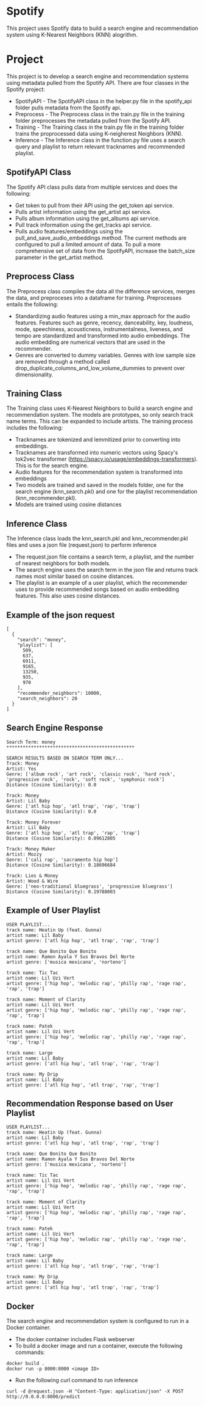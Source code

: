 # Spotify
This project uses Spotify data to build a search engine and recommendation system using K-Nearest Neighbors (KNN) alogrithm. 

# Project
This project is to develop a search engine and recommendation systems using metadata pulled from the Spotify API.  There are four classes in the Spotify project: 

* SpotifyAPI - The SpotifyAPI class in the helper.py file in the spotify_api folder pulls metadata from the Spotify api.  
* Preprocess - The Preprocess class in the train.py file in the training folder preprocesses the metadata pulled from the Spotify API.  
* Training - The Training class in the train.py file in the training folder trains the proprocessed data using K-neigherest Neighbors (KNN). 
* Inference - The Inference class in the function.py file uses a search query and playlist to return relevant tracknames and recommended playlist.   

## SpotifyAPI Class
The Spotify API class pulls data from multiple services and does the following: 
* Get token to pull from their API using the get_token api service.
* Pulls artist information using the get_artist api service.
* Pulls album information using the get_albums api service.
* Pull track information using the get_tracks api service.
* Pulls audio features/embeddings using the pull_and_save_audio_embeddings method.
The current methods are configured to pull a limited amount of data.  To pull a more comprehensive set of data from the SpotifyAPI, increase the batch_size parameter in the get_artist method. 

## Preprocess Class
The Preprocess class compiles the data all the difference services, merges the data, and preproceses into a dataframe for training.  Preprocesses entails the following:
* Standardizing audio features using a min_max approach for the audio features.  Features such as genre, recency, danceability, key, loudness, mode, speechiness, acousticness, instrumentalness, liveness, and tempo are standardized and transformed into audio embeddings.  The audio embedding are numerical vectors that are used in the recommender.  
* Genres are converted to dummy variables.  Genres with low sample size are removed through a method called drop_duplicate_columns_and_low_volume_dummies to prevent over dimensionality.

## Training Class
The Training class uses K-Nearest Neighbors to build a search engine and recommendation system.  The models are prototypes, so only search track name terms.  This can be expanded to include artists.  The training process includes the following: 
* Tracknames are tokenized and lemmitized prior to converting into embeddings.  
* Tracknames are transformed into numeric vectors using Spacy's tok2vec transformer (https://spacy.io/usage/embeddings-transformers).  This is for the search engine. 
* Audio features for the recommendation system is transformed into embeddings
* Two models are trained and saved in the models folder, one for the search engine (knn_search.pkl) and one for the playlist recommendation (knn_recommender.pkl).
* Models are trained using cosine distances

## Inference Class
The Inference class loads the knn_search.pkl and knn_recommender.pkl files and uses a json file (request.json) to perform inference
* The request.json file contains a search term, a playlist, and the number of nearest neighbors for both models.  
* The search engine uses the search term in the json file and returns track names most similar based on cosine distances.  
* The playlist is an example of a user playlist, which the recommender uses to provide recommended songs based on audio embedding features.  This also uses cosine distances.  

## Example of the json request

```
[
  {
    "search": "money",
    "playlist": [
      509,
      637,
      6911,
      9165, 
      13250,
      935, 
      970
    ],
    "recommender_neighbors": 10000, 
    "search_neighbors": 20
  }
]
```

## Search Engine Response
```
Search Term: money
***********************************************

SEARCH RESULTS BASED ON SEARCH TERM ONLY...
Track: Money
Artist: Yes
Genre: ['album rock', 'art rock', 'classic rock', 'hard rock', 'progressive rock', 'rock', 'soft rock', 'symphonic rock']
Distance (Cosine Similarity): 0.0

Track: Money
Artist: Lil Baby
Genre: ['atl hip hop', 'atl trap', 'rap', 'trap']
Distance (Cosine Similarity): 0.0

Track: Money Forever
Artist: Lil Baby
Genre: ['atl hip hop', 'atl trap', 'rap', 'trap']
Distance (Cosine Similarity): 0.09612805

Track: Money Maker
Artist: Mozzy
Genre: ['cali rap', 'sacramento hip hop']
Distance (Cosine Similarity): 0.18696684

Track: Lies & Money
Artist: Wood & Wire
Genre: ['neo-traditional bluegrass', 'progressive bluegrass']
Distance (Cosine Similarity): 0.19788003

```

## Example of User Playlist
```
USER PLAYLIST...
track name: Heatin Up (feat. Gunna)
artist name: Lil Baby
artist genre: ['atl hip hop', 'atl trap', 'rap', 'trap']

track name: Que Bonito Que Bonito
artist name: Ramon Ayala Y Sus Bravos Del Norte
artist genre: ['musica mexicana', 'norteno']

track name: Tic Tac
artist name: Lil Uzi Vert
artist genre: ['hip hop', 'melodic rap', 'philly rap', 'rage rap', 'rap', 'trap']

track name: Moment of Clarity
artist name: Lil Uzi Vert
artist genre: ['hip hop', 'melodic rap', 'philly rap', 'rage rap', 'rap', 'trap']

track name: Patek
artist name: Lil Uzi Vert
artist genre: ['hip hop', 'melodic rap', 'philly rap', 'rage rap', 'rap', 'trap']

track name: Large
artist name: Lil Baby
artist genre: ['atl hip hop', 'atl trap', 'rap', 'trap']

track name: My Drip
artist name: Lil Baby
artist genre: ['atl hip hop', 'atl trap', 'rap', 'trap']
```

## Recommendation Response based on User Playlist
```
USER PLAYLIST...
track name: Heatin Up (feat. Gunna)
artist name: Lil Baby
artist genre: ['atl hip hop', 'atl trap', 'rap', 'trap']

track name: Que Bonito Que Bonito
artist name: Ramon Ayala Y Sus Bravos Del Norte
artist genre: ['musica mexicana', 'norteno']

track name: Tic Tac
artist name: Lil Uzi Vert
artist genre: ['hip hop', 'melodic rap', 'philly rap', 'rage rap', 'rap', 'trap']

track name: Moment of Clarity
artist name: Lil Uzi Vert
artist genre: ['hip hop', 'melodic rap', 'philly rap', 'rage rap', 'rap', 'trap']

track name: Patek
artist name: Lil Uzi Vert
artist genre: ['hip hop', 'melodic rap', 'philly rap', 'rage rap', 'rap', 'trap']

track name: Large
artist name: Lil Baby
artist genre: ['atl hip hop', 'atl trap', 'rap', 'trap']

track name: My Drip
artist name: Lil Baby
artist genre: ['atl hip hop', 'atl trap', 'rap', 'trap']

```

## Docker
The search engine and recommendation system is configured to run in a Docker container.    
* The docker container includes Flask webserver 
* To build a docker image and run a container, execute the following commands: 
```
docker build .
docker run -p 8000:8000 <image ID>

```
* Run the following curl command to run inference
```
curl -d @request.json -H "Content-Type: application/json" -X POST http://0.0.0.0:8000/predict

```

